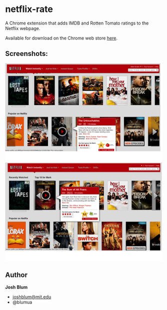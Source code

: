 netflix-rate
================

A Chrome extension that adds IMDB and Rotten Tomato ratings to the Netflix webpage.

Available for download on the Chrome web store <a href="https://chrome.google.com/webstore/detail/netflix-rate/ecaaapiecdienibfgolcopgnicppkmhn?hl=en" target="_blank">here</a>.

## Screenshots:

![alt text](img/screenshot-fresh.png "Screen fresh")
![alt text](img/screenshot-rotten.png "Screen rotten")

## Author

**Josh Blum**
+ joshblum@mit.edu
+ @blumua

